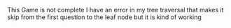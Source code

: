 This Game is not complete I have an error in my tree traversal that makes it skip from the first question to the leaf node
but it is kind of working
